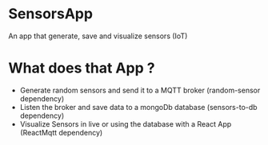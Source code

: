 # SensorsApp
An app that generate, save and visualize sensors (IoT)

# What does that App ?
* Generate random sensors and send it to a MQTT broker (random-sensor dependency)
* Listen the broker and save data to a mongoDb database (sensors-to-db dependency)
* Visualize Sensors in live or using the database with a React App (ReactMqtt dependency)
